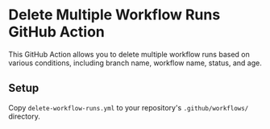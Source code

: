 # Delete Multiple Workflow Runs GitHub Action

This GitHub Action allows you to delete multiple workflow runs based on various conditions, including branch name, workflow name, status, and age.

## Setup

Copy `delete-workflow-runs.yml` to your repository's `.github/workflows/` directory.
